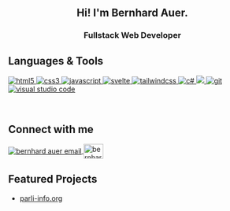<h2 align=center>Hi! I'm Bernhard Auer.</h2>
<h3 align=center>Fullstack Web Developer</h3>
<!-- <br>
<p align="center">todo...</p>
<br>
-->

<h2 align="left">Languages & Tools</h2>
<p align="left">
<a href="https://www.w3.org/html/" target="_blank"> <img src="https://img.shields.io/badge/HTML5-E34F26?style=for-the-badge&logo=html5&logoColor=white" alt="html5" /> </a>
<a href="https://www.w3schools.com/css/" target="_blank"> <img src="https://img.shields.io/badge/CSS3-1572B6?style=for-the-badge&logo=css3&logoColor=white" alt="css3" /> </a>
<a href="https://developer.mozilla.org/en-US/docs/Web/JavaScript" target="_blank"> <img src="https://img.shields.io/badge/JavaScript-323330?style=for-the-badge&logo=javascript&logoColor=F7DF1Eg" alt="javascript" </a>
<a href="https://svelte.dev/" target="_blank"> <img src="https://img.shields.io/badge/svelte-%23f1413d.svg?style=for-the-badge&logo=svelte&logoColor=white" alt="svelte" </a>
<a href="https://tailwindcss.com/" target="_blank"> <img src="https://img.shields.io/badge/tailwindcss-%2338B2AC.svg?style=for-the-badge&logo=tailwind-css&logoColor=white" alt="tailwindcss" </a>
<a href="https://dotnet.microsoft.com" target="_blank"> <img src="https://img.shields.io/badge/c%23-%23239120.svg?style=for-the-badge&logo=c-sharp&logoColor=white" alt="c#" </a>
<a href="https://www.python.org/" target="_blank"> <img src="https://img.shields.io/badge/python-3670A0?style=for-the-badge&logo=python&logoColor=ffdd54 alt="python" </a>
<a href="https://git-scm.com/" target="_blank"> <img src="https://img.shields.io/badge/Git-F05032?style=for-the-badge&logo=git&logoColor=white" alt="git" </a>
<a href="https://code.visualstudio.com/" target="_blank"> <img src="https://img.shields.io/badge/Visual_Studio_Code-0078D4?style=for-the-badge&logo=visual%20studio%20code&logoColor=white" alt="visual studio code" /> </a>
</p>
<br>


<h2 align="left">Connect with me</h2>
<p align="left">
<a href="mailto: auer-bernhard@pm.me" target="blank"><img align="center" src="https://img.icons8.com/dotty/40/000000/email.png" alt="bernhard auer email" />
</a>
<a href="https://linkedin.com/in/bernhard-auer" rel="noopener noreferrer" target="_blank"><img align="center" src="https://raw.githubusercontent.com/rahuldkjain/github-profile-readme-generator/master/src/images/icons/Social/linked-in-alt.svg" alt="bernhard auer linkedin" height="30" width="40" /></a>
<br>

 
<h2 align="left">Featured Projects</h2>
<ul>
  <li><a href="https://parli-info.org">parli-info.org</a></li>
</ul>
